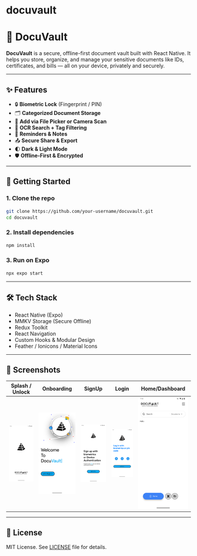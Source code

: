 # docuvault

# 🔐 DocuVault

**DocuVault** is a secure, offline-first document vault built with React Native. It helps you store, organize, and manage your sensitive documents like IDs, certificates, and bills — all on your device, privately and securely.

---

## ✨ Features

- 🔒 **Biometric Lock** (Fingerprint / PIN)
- 🗂️ **Categorized Document Storage**
- 📂 **Add via File Picker or Camera Scan**
- 🔎 **OCR Search + Tag Filtering**
- 📅 **Reminders & Notes**
- 📤 **Secure Share & Export**
- 🌓 **Dark & Light Mode**
- 🛡️ **Offline-First & Encrypted**

---

## 🚀 Getting Started

### 1. Clone the repo

```bash
git clone https://github.com/your-username/docuvault.git
cd docuvault
```

### 2. Install dependencies

```bash
npm install
```

### 3. Run on Expo

```bash
npx expo start
```

---

## 🛠 Tech Stack

- React Native (Expo)
- MMKV Storage (Secure Offline)
- Redux Toolkit
- React Navigation
- Custom Hooks & Modular Design
- Feather / Ionicons / Material Icons

---

## 📸 Screenshots

| Splash / Unlock                        | Onboarding                             | SignUp                                 | Login                                  | Home/Dashboard                         |
| -------------------------------------- | -------------------------------------- | -------------------------------------- | -------------------------------------- | -------------------------------------- |
| ![Preview](./assets/screenshots/1.png) | ![Preview](./assets/screenshots/2.png) | ![Preview](./assets/screenshots/3.png) | ![Preview](./assets/screenshots/4.png) | ![Preview](./assets/screenshots/5.png) |

---

## 📄 License

MIT License. See [LICENSE](./LICENSE) file for details.
